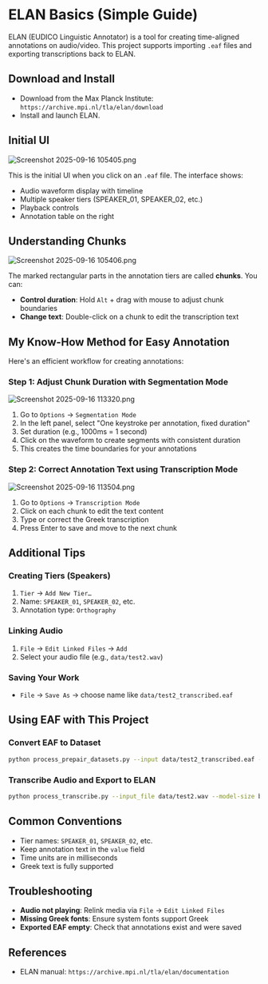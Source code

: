 # ELAN Basics (Simple Guide)

ELAN (EUDICO Linguistic Annotator) is a tool for creating time-aligned annotations on audio/video. This project supports importing `.eaf` files and exporting transcriptions back to ELAN.

## Download and Install

- Download from the Max Planck Institute: `https://archive.mpi.nl/tla/elan/download`
- Install and launch ELAN.

## Initial UI

![Screenshot 2025-09-16 105405.png](assets/Screenshot%202025-09-16%20105405.png)

This is the initial UI when you click on an `.eaf` file. The interface shows:
- Audio waveform display with timeline
- Multiple speaker tiers (SPEAKER_01, SPEAKER_02, etc.)
- Playback controls
- Annotation table on the right

## Understanding Chunks

![Screenshot 2025-09-16 105406.png](assets/Screenshot%202025-09-16%20105406.png)

The marked rectangular parts in the annotation tiers are called **chunks**. You can:
- **Control duration**: Hold `Alt` + drag with mouse to adjust chunk boundaries
- **Change text**: Double-click on a chunk to edit the transcription text

## My Know-How Method for Easy Annotation

Here's an efficient workflow for creating annotations:

### Step 1: Adjust Chunk Duration with Segmentation Mode

![Screenshot 2025-09-16 113320.png](assets/Screenshot%202025-09-16%20113320.png)

1. Go to `Options` → `Segmentation Mode`
2. In the left panel, select "One keystroke per annotation, fixed duration"
3. Set duration (e.g., 1000ms = 1 second)
4. Click on the waveform to create segments with consistent duration
5. This creates the time boundaries for your annotations

### Step 2: Correct Annotation Text using Transcription Mode

![Screenshot 2025-09-16 113504.png](assets/Screenshot%202025-09-16%20113504.png)

1. Go to `Options` → `Transcription Mode`
2. Click on each chunk to edit the text content
3. Type or correct the Greek transcription
4. Press Enter to save and move to the next chunk

## Additional Tips

### Creating Tiers (Speakers)
1. `Tier` → `Add New Tier…`
2. Name: `SPEAKER_01`, `SPEAKER_02`, etc.
3. Annotation type: `Orthography`

### Linking Audio
1. `File` → `Edit Linked Files` → `Add`
2. Select your audio file (e.g., `data/test2.wav`)

### Saving Your Work
- `File` → `Save As` → choose name like `data/test2_transcribed.eaf`

## Using EAF with This Project

### Convert EAF to Dataset
```bash
python process_prepair_datasets.py --input data/test2_transcribed.eaf --dataset-url <user/repo> --output-dir data/test2_dataset --verbose
```

### Transcribe Audio and Export to ELAN
```bash
python process_transcribe.py --input_file data/test2.wav --model-size base --language Greek --output data/out.eaf diarized
```

## Common Conventions

- Tier names: `SPEAKER_01`, `SPEAKER_02`, etc.
- Keep annotation text in the `value` field
- Time units are in milliseconds
- Greek text is fully supported

## Troubleshooting

- **Audio not playing**: Relink media via `File` → `Edit Linked Files`
- **Missing Greek fonts**: Ensure system fonts support Greek
- **Exported EAF empty**: Check that annotations exist and were saved

## References

- ELAN manual: `https://archive.mpi.nl/tla/elan/documentation`
